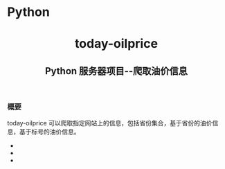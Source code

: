 # Python
<div class="container">
  <header>
    <h1>today-oilprice</h1>
    <h2>Python 服务器项目--爬取油价信息</h2>
  </header>

  <section>
    <article>
      <h3>概要</h3>
      <p>today-oilprice 可以爬取指定网站上的信息，包括省份集合，基于省份的油价信息，基于标号的油价信息。</p>
    </article>
    <article>
      <ul class="content-list">
        <li></li>
        <li></li>
        <li></li>
      </ul>
    </article>
  </section>
</div>
